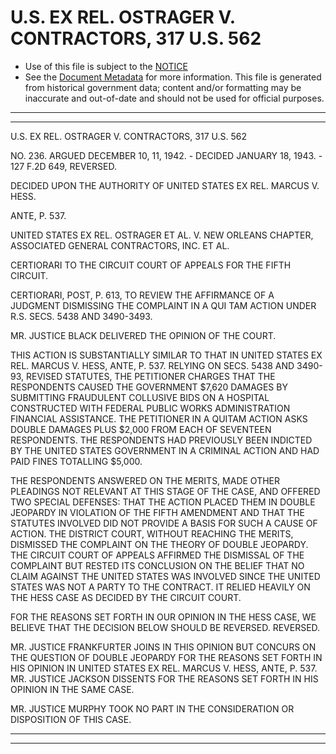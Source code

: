 ---
---

# U.S. EX REL. OSTRAGER V. CONTRACTORS, 317 U.S. 562

* Use of this file is subject to the [NOTICE](https://github.com/publicdocs/notice/blob/master/NOTICE)
* See the [Document Metadata](../../../) for more information.
  This file is generated from historical government data; content and/or formatting may be inaccurate and out-of-date and should not be used for official purposes.

----------
----------

U.S. EX REL. OSTRAGER V. CONTRACTORS, 317 U.S. 562

NO. 236.  ARGUED DECEMBER 10, 11, 1942.  - DECIDED JANUARY 18, 1943.  - 127 F.2D 649, REVERSED.

DECIDED UPON THE AUTHORITY OF UNITED STATES EX REL. MARCUS V. HESS.

ANTE, P. 537.

UNITED STATES EX REL. OSTRAGER ET AL. V. NEW ORLEANS CHAPTER, ASSOCIATED GENERAL CONTRACTORS, INC. ET AL.

CERTIORARI TO THE CIRCUIT COURT OF APPEALS FOR THE FIFTH CIRCUIT.

CERTIORARI, POST, P. 613, TO REVIEW THE AFFIRMANCE OF A JUDGMENT DISMISSING THE COMPLAINT IN A QUI TAM ACTION UNDER R.S. SECS. 5438 AND 3490-3493.

MR. JUSTICE BLACK DELIVERED THE OPINION OF THE COURT.

THIS ACTION IS SUBSTANTIALLY SIMILAR TO THAT IN UNITED STATES EX REL. MARCUS V. HESS, ANTE, P. 537.  RELYING ON SECS. 5438 AND 3490-93, REVISED STATUTES, THE PETITIONER CHARGES THAT THE RESPONDENTS CAUSED THE GOVERNMENT $7,620 DAMAGES BY SUBMITTING FRAUDULENT COLLUSIVE BIDS ON A HOSPITAL CONSTRUCTED WITH FEDERAL PUBLIC WORKS ADMINISTRATION FINANCIAL ASSISTANCE.  THE PETITIONER IN A QUITAM ACTION ASKS DOUBLE DAMAGES PLUS $2,000 FROM EACH OF SEVENTEEN RESPONDENTS.  THE RESPONDENTS HAD PREVIOUSLY BEEN INDICTED BY THE UNITED STATES GOVERNMENT IN A CRIMINAL ACTION AND HAD PAID FINES TOTALLING $5,000.

THE RESPONDENTS ANSWERED ON THE MERITS, MADE OTHER PLEADINGS NOT RELEVANT AT THIS STAGE OF THE CASE, AND OFFERED TWO SPECIAL DEFENSES: THAT THE ACTION PLACED THEM IN DOUBLE JEOPARDY IN VIOLATION OF THE FIFTH AMENDMENT AND THAT THE STATUTES INVOLVED DID NOT PROVIDE A BASIS FOR SUCH A CAUSE OF ACTION.  THE DISTRICT COURT, WITHOUT REACHING THE MERITS, DISMISSED THE COMPLAINT ON THE THEORY OF DOUBLE JEOPARDY.  THE CIRCUIT COURT OF APPEALS AFFIRMED THE DISMISSAL OF THE COMPLAINT BUT RESTED ITS CONCLUSION ON THE BELIEF THAT NO CLAIM AGAINST THE UNITED STATES WAS INVOLVED SINCE THE UNITED STATES WAS NOT A PARTY TO THE CONTRACT.  IT RELIED HEAVILY ON THE HESS CASE AS DECIDED BY THE CIRCUIT COURT.

FOR THE REASONS SET FORTH IN OUR OPINION IN THE HESS CASE, WE BELIEVE THAT THE DECISION BELOW SHOULD BE REVERSED.  REVERSED.

MR. JUSTICE FRANKFURTER JOINS IN THIS OPINION BUT CONCURS ON THE QUESTION OF DOUBLE JEOPARDY FOR THE REASONS SET FORTH IN HIS OPINION IN UNITED STATES EX REL. MARCUS V. HESS, ANTE, P. 537.  MR. JUSTICE JACKSON DISSENTS FOR THE REASONS SET FORTH IN HIS OPINION IN THE SAME CASE.

MR. JUSTICE MURPHY TOOK NO PART IN THE CONSIDERATION OR DISPOSITION OF THIS CASE.


----------
----------

